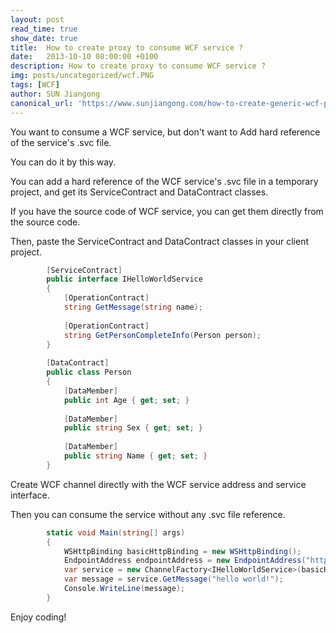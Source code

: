 ```yaml
---
layout: post
read_time: true
show_date: true
title:  How to create proxy to consume WCF service ?
date:   2013-10-10 08:00:00 +0100
description: How to create proxy to consume WCF service ?
img: posts/uncategorized/wcf.PNG
tags: [WCF]
author: SUN Jiangong
canonical_url: 'https://www.sunjiangong.com/how-to-create-generic-wcf-proxy.html'
---
```


You want to consume a WCF service, but don't want to Add hard reference of the service's .svc file.

You can do it by this way.

You can add a hard reference of the WCF service's .svc file in a temporary project, and get its ServiceContract and DataContract classes.

If you have the source code of WCF service, you can get them directly from the source code.

<!--more-->

Then, paste the ServiceContract and DataContract classes in your client project.

```csharp        
        [ServiceContract]
        public interface IHelloWorldService
        {
            [OperationContract]
            string GetMessage(string name);
 
            [OperationContract]
            string GetPersonCompleteInfo(Person person);
        }
 
        [DataContract]
        public class Person
        {
            [DataMember]
            public int Age { get; set; }
 
            [DataMember]
            public string Sex { get; set; }
 
            [DataMember]
            public string Name { get; set; }
        }
```

Create WCF channel directly with the WCF service address and service interface.

Then you can consume the service without any .svc file reference.

```csharp
        static void Main(string[] args)
        {
            WSHttpBinding basicHttpBinding = new WSHttpBinding();
            EndpointAddress endpointAddress = new EndpointAddress("http://localhost:8080/HostDevServer/HelloWorldService.svc");
            var service = new ChannelFactory<IHelloWorldService>(basicHttpBinding, endpointAddress).CreateChannel();
            var message = service.GetMessage("hello world!");
            Console.WriteLine(message);
        }
```


Enjoy coding! 